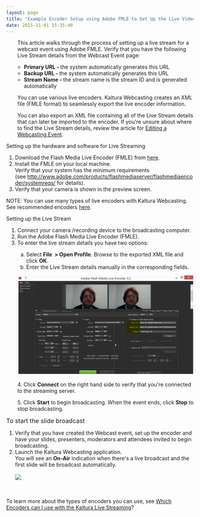 ```yaml
---
layout: page
title: "Example Encoder Setup using Adobe FMLE to Set Up the Live Video Stream"
date: 2015-11-01 15:35:40
---
```


<p style="padding-left: 30px;">
    This article walks through the process of setting up a live stream for a webcast event using Adobe FMLE. Verify that you have the following Live Stream details from the Webcast Event page: 
  </p>
  
  <ul>
    <ul>
      <li>
        <strong>Primary URL - </strong><span>the system automatically generates this URL</span>
      </li>
      <li>
        <strong><strong>Backup URL - </strong></strong>the system automatically generates this URL
      </li>
      <li>
        <strong><strong><strong>Stream Name - </strong></strong></strong>the stream name is the stream ID and is generated automatically
      </li>
    </ul>
  </ul>
  
  <p style="padding-left: 30px;">
    You can use various live encoders. Kaltura Webcasting creates an XML file (FMLE format) to seamlessly export the live encoder information.
  </p>
  
  <p style="padding-left: 30px;">
    You can also export an XML file containing all of the Live Stream details that can later be imported to the encoder. If you're unsure about where to find the Live Stream details, review the article for <a href="http://knowledge.kaltura.com/editing-webcasting-event" target="_blank">Editing a Webcasting Event</a>.
  </p>
  
  <p class="Procedure mce-procedure">
    Setting up the hardware and software for Live Streaming
  </p>
  
  <ol>
    <li>
      Download the Flash Media Live Encoder (FMLE) from <a href="http://www.adobe.com/products/flashmediaserver/flashmediaencoder/" class="external-link" rel="nofollow">here</a>.
    </li>
    <li>
      Install the FMLE on your local machine.<br /><span class="mce-note-graphic">Verify that your system has the minimum requirements (see </span><a href="http://www.adobe.com/products/flashmediaserver/flashmediaencoder/systemreqs/" class="external-link mce-note-graphic" rel="nofollow">http://www.adobe.com/products/flashmediaserver/flashmediaencoder/systemreqs/</a><span class="mce-note-graphic"> for details).</span>
    </li>
    <li>
      Verify that your camera is shown in the preview screen.
    </li>
  </ol>
  
  <p class="mce-note-graphic">
    NOTE: You can use many types of live encoders with Kaltura Webcasting. See recommended encoders <a href="http://knowledge.kaltura.com/faq/what-encoders-can-i-use-kaltura-live-streaming" target="_blank">here</a>. 
  </p>
  
  <p>
    <span class="mce-procedure">Setting up the Live Stream</span>
  </p>
  
  <ol style="padding-left: 30px;">
    <li>
      Connect your camera /recording device to the broadcasting computer.
    </li>
    <li>
      Run the Adobe Flash Media Live Encoder (FMLE).
    </li>
    <li>
      To enter the live stream details you have two options: 
    </li>
    <ol style="list-style-type: lower-alpha;">
      <li>
        Select <strong>File  > Open Profile</strong>. Browse to the exported XML file and click <strong>OK</strong>.
      </li>
      <li>
        Enter the Live Stream details manually in the corresponding fields.
      </li>
    </ol>
  </ol>
  
  <p style="padding-left: 30px;">
    <img src="../../assets/2533">
  </p>
  
  <p style="padding-left: 30px;">
    4. Click <strong>Connect</strong> on the right hand side to verify that you're connected to the streaming server.
  </p>
  
  <p style="padding-left: 30px;">
    5. Click <strong>Start</strong> to begin broadcasting. When the event ends, click <strong>Stop</strong> to stop broadcasting. 
  </p>
  
  <p>
    <span class="mce-procedure" style="font-size: 1.17em;">To start the slide broadcast</span>
  </p>
  
  <ol>
    <li>
      Verify that you have created the Webcast event, set up the encoder and have your slides, presenters, moderators and attendees invited to begin broadcasting.
    </li>
    <li>
      Launch the Kaltura Webcasting application.<br />You will see an <strong>On-Air</strong> indication when there's a live broadcast and the first slide will be broadcast automatically. <br /><br /><img src="../../assets/3456">
    </li>
  </ol>
  
  <p style="padding-left: 30px;">
     
  </p>
  
  <p>
    To learn more about the types of encoders you can use, see <a href="http://knowledge.kaltura.com/node/1146" target="_blank">Which Encoders can I use with the Kaltura Live Streaming</a>?
  </p>